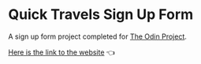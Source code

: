 # Quick Travels Sign Up Form
A sign up form project completed for [The Odin Project](https://www.theodinproject.com/).

[Here is the link to the website](https://hussain-javed-k213584.github.io/01-Sign-up-form-odinproject/) 👈
